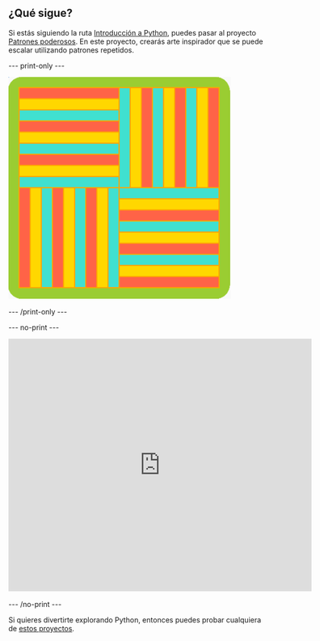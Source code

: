 ## ¿Qué sigue?

Si estás siguiendo la ruta [Introducción a Python](https://projects.raspberrypi.org/en/pathways/python-intro), puedes pasar al proyecto [Patrones poderosos](https://projects.raspberrypi.org/en/projects/powerful-patterns). En este proyecto, crearás arte inspirador que se puede escalar utilizando patrones repetidos.

--- print-only ---

![Uno de los ejemplos del proyecto Patrones poderosos que utiliza formas geométricas rotadas.](images/kek-project.png)

--- /print-only ---

--- no-print ---

<iframe src="https://trinket.io/embed/python/81be7eb895?outputOnly=true&start=result" width="600" height="500" frameborder="0" marginwidth="0" marginheight="0" allowfullscreen> </iframe>


--- /no-print ---

Si quieres divertirte explorando Python, entonces puedes probar cualquiera de [estos proyectos](https://projects.raspberrypi.org/en/projects?software%5B%5D=python).

